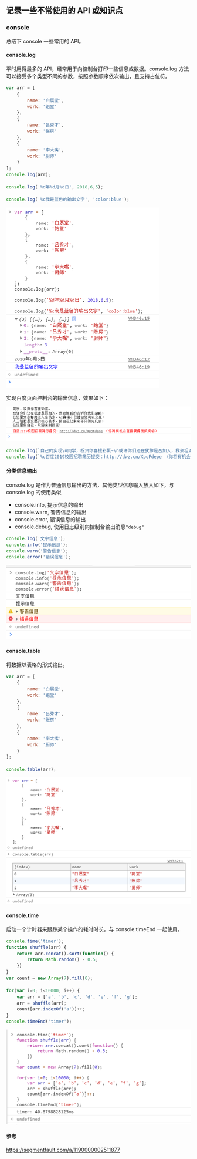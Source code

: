 ## 记录一些不常使用的 API 或知识点

### console

总结下 console 一些常用的 API。

#### console.log

平时用得最多的 API，经常用于向控制台打印一些信息或数据。console.log 方法可以接受多个类型不同的参数，按照参数顺序依次输出，且支持占位符。

```javascript
var arr = [
    {
        name: '白展堂',
        work: '跑堂'
    },
    {
    	name: '吕秀才',
    	work: '账房'
    },
    {
    	name: '李大嘴',
    	work: '厨师'
    }
];
console.log(arr);

console.log('%d年%d月%d日', 2018,6,5);

console.log('%c我是蓝色的输出文字', 'color:blue');
```

![](./assets/console_api_1.png)

实现百度页面控制台的输出信息，效果如下：

![](./assets/console_api_5.png)

```javascript
console.log(`自己的实现\n同学，祝贺你喜提彩蛋~\n或许你们还在犹豫是否加入，我会坦诚的告诉你我们超酷；\n在这里大家都用无人车代步，AI音箱不仅播放还可以交互；\n人工智能是发展的核心技术，做自己让未来不只领先几步；\n在这里做自己，欢迎来到百度！`);
console.log(`%c百度2019校园招聘简历提交：http://dwz.cn/XpoFdepe （你将有机会直接获得面试资格）`, "color:red")
```
#### 分类信息输出

console.log 是作为普通信息输出的方法，其他类型信息输入放入如下，与 console.log 的使用类似

* console.info, 提示信息的输出
* console.warn, 警告信息的输出
* console.error, 错误信息的输出
* console.debug, 使用日志级别向控制台输出消息`"debug"` 

```javascript
console.log('文字信息');
console.info('提示信息');
console.warn('警告信息');
console.error('错误信息');
```

![](./assets/console_api_2.png)

#### console.table

将数据以表格的形式输出。

```javascript
var arr = [
    {
        name: '白展堂',
        work: '跑堂'
    },
    {
    	name: '吕秀才',
    	work: '账房'
    },
    {
    	name: '李大嘴',
    	work: '厨师'
    }
];

console.table(arr);
```

![](./assets/console_api_3.png)

#### console.time

启动一个计时器来跟踪某个操作的耗时时长，与 console.timeEnd 一起使用。

```javascript
console.time('timer');
function shuffle(arr) {
    return arr.concat().sort(function() {
        return Math.random() - 0.5;
    })
}
var count = new Array(7).fill(0);

for(var i=0; i<10000; i++) {
    var arr = ['a', 'b', 'c', 'd', 'e', 'f', 'g'];
    arr = shuffle(arr);
    count[arr.indexOf('a')]++;
}
console.timeEnd('timer');
```

![](./assets/console_api_4.png)

#### 参考

https://segmentfault.com/a/1190000002511877